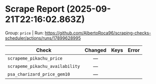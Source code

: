 # Scrape Report (2025-09-21T22:16:02.863Z)

Group: `price`  |  Run: https://github.com/AlbertoRoca96/scraping-checks-scheduler/actions/runs/17899628995

| Check | Changed | Keys | Error |
|---|:---:|:--|:--|
| `scrapeme_pikachu_price` | — |  |  |
| `scrapeme_pikachu_availability` | — |  |  |
| `psa_charizard_price_gem10` | — |  |  |
